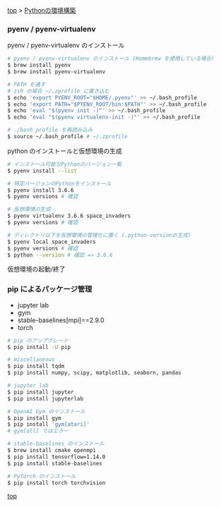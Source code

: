 <!-- パンくずリスト -->
[top](./index.md) > [Pythonの環境構築](./installation_python.md)

### pyenv / pyenv-virtualenv

pyenv / pyenv-virtualenv のインストール

```bash
# pyenv / pyenv-virtualenv のインストール (Homebrew を使用している場合)
$ brew install pyenv  
$ brew install pyenv-virtualenv

# PATH を通す
# zsh の場合 ~/.zprofile に書き込む
$ echo 'export PYENV_ROOT="$HOME/.pyenv"' >> ~/.bash_profile
$ echo 'export PATH="$PYENV_ROOT/bin:$PATH"' >> ~/.bash_profile
$ echo 'eval "$(pyenv init -)"' >> ~/.bash_profile
$ echo 'eval "$(pyenv virtualenv-init -)"' >> ~/.bash_profile

# ./bash_profile を再読み込み
$ source ~/.bash_profile # ~/.zprofile
```

python のインストールと仮想環境の生成

```bash
# インストール可能なPythonのバージョン一覧
$ pyenv install --list

# 特定バージョンのPythonをインストール
$ pyenv install 3.6.6
$ pyenv versions # 確認

# 仮想環境の生成
$ pyenv virtualenv 3.6.6 space_invaders
$ pyenv versions # 確認

# ディレクトリ以下を仮想環境の管理化に置く (.python-versionの生成)
$ pyenv local space_invaders
$ pyenv versions # 確認
$ python --version # 確認 => 3.6.6
```

仮想環境の起動/終了

### pip によるパッケージ管理

- jupyter lab
- gym
- stable-baselines[mpi]==2.9.0
- torch

```bash
# pip のアップグレード
$ pip install -U pip

# miscellaneous
$ pip install tqdm
$ pip install numpy, scipy, matplotlib, seaborn, pandas

# jupyter lab
$ pip install jupyter
$ pip install jupyterlab

# OpenAI Gym のインストール
$ pip install gym
$ pip install 'gym[atari]'
# gym[all] ではエラー

# stable-baselines のインストール
$ brew install cmake openmpi
$ pip install tensorflow=1.14.0
$ pip install stable-baselines

# PyTorch のインストール
$ pip install torch torchvision
```

[top](./index.md)
